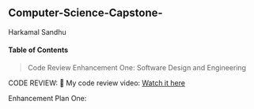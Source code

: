 ## Computer-Science-Capstone-
Harkamal Sandhu
#### **Table of Contents**

> Code Review
> Enhancement One: Software Design and Engineering

CODE REVIEW: 🎥 My code review video: [Watch it here](https://youtu.be/SuOvxwoVJQo?si=Y9nSh4-JIeFyQ5w2!)

Enhancement Plan One: 
